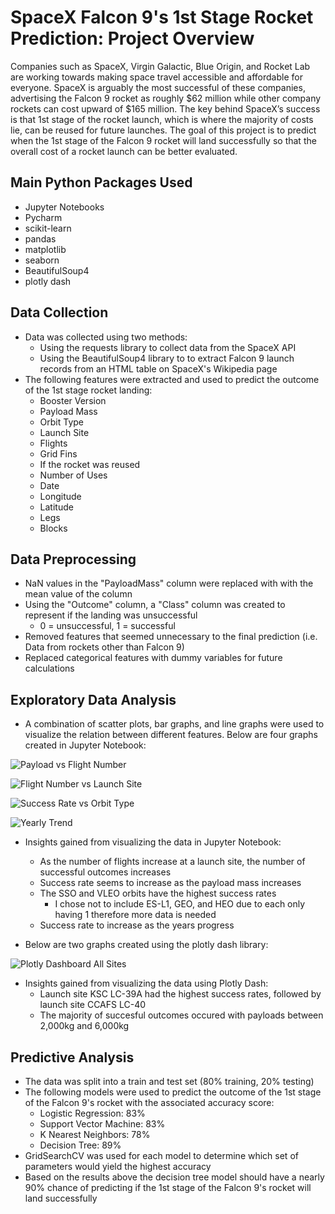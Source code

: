 # SpaceX Falcon 9's 1st Stage Rocket Prediction: Project Overview
Companies such as SpaceX, Virgin Galactic, Blue Origin, and Rocket Lab are working towards making space travel accessible and affordable for everyone. SpaceX is arguably the most successful of these companies, advertising the Falcon 9 rocket as roughly $62 million while other company rockets can cost upward of $165 million. The key behind SpaceX’s success is that 1st stage of the rocket launch, which is where the majority of costs lie, can be reused for future launches. The goal of this project is to predict when the 1st stage of the Falcon 9 rocket will land successfully so that the overall cost of a rocket launch can be better evaluated.

## Main Python Packages Used
- Jupyter Notebooks
- Pycharm
- scikit-learn
- pandas
- matplotlib
- seaborn
- BeautifulSoup4
- plotly dash
 
## Data Collection
- Data was collected using two methods:
  - Using the requests library to collect data from the SpaceX API
  -  Using the BeautifulSoup4 library to to extract Falcon 9 launch records from an HTML table on SpaceX's Wikipedia page
- The following features were extracted and used to predict the outcome of the 1st stage rocket landing:
  - Booster Version
  - Payload Mass
  - Orbit Type
  - Launch Site
  - Flights
  - Grid Fins
  - If the rocket was reused
  - Number of Uses
  - Date
  - Longitude
  - Latitude
  - Legs
  - Blocks
  
  
## Data Preprocessing
- NaN values in the "PayloadMass" column were replaced with with the mean value of the column
- Using the "Outcome" column, a "Class" column was created to represent if the landing was unsuccessful
   - 0 = unsuccessful, 1 = successful
- Removed features that seemed unnecessary to the final prediction (i.e. Data from rockets other than Falcon 9)
- Replaced categorical features with dummy variables for future calculations

## Exploratory Data Analysis
- A combination of scatter plots, bar graphs, and line graphs were used to visualize the relation between different features. Below are four graphs created in Jupyter Notebook:

![Payload vs Flight Number](https://user-images.githubusercontent.com/74473048/156845611-87633c3b-4f49-4e92-b09d-ee30220363c6.JPG)

![Flight Number vs Launch Site](https://user-images.githubusercontent.com/74473048/156844932-5d66d26b-b4a0-42f2-b0d6-fcb4c31f7559.JPG)    

![Success Rate vs Orbit Type](https://user-images.githubusercontent.com/74473048/156844984-fb3eb876-1498-4026-aed0-77098b258dd1.JPG)

![Yearly Trend](https://user-images.githubusercontent.com/74473048/156845149-c0b88e4c-ff6c-455a-ad4a-1132d21a944c.JPG)

- Insights gained from visualizing the data in Jupyter Notebook:
  - As the number of flights increase at a launch site, the number of successful outcomes increases 
  - Success rate seems to increase as the payload mass increases
  - The SSO and VLEO orbits have the highest success rates
     - I chose not to include ES-L1, GEO, and HEO due to each only having 1 therefore more data is needed 
  - Success rate to increase as the years progress 


- Below are two graphs created using the plotly dash library:


![Plotly Dashboard All Sites](https://user-images.githubusercontent.com/74473048/156847121-dab0f958-3ca4-4b23-b156-84e4db3aee68.JPG)

- Insights gained from visualizing the data using Plotly Dash:
  - Launch site KSC LC-39A had the highest success rates, followed by launch site CCAFS LC-40
  - The majority of succesful outcomes occured with payloads between 2,000kg and 6,000kg

## Predictive Analysis
- The data was split into a train and test set (80% training, 20% testing)
- The following models were used to predict the outcome of the 1st stage of the Falcon 9's rocket with the associated accuracy score:
  - Logistic Regression: 83%
  - Support Vector Machine: 83%
  - K Nearest Neighbors: 78%
  - Decision Tree: 89%
- GridSearchCV was used for each model to determine which set of parameters would yield the highest accuracy 
- Based on the results above the decision tree model should have a nearly 90% chance of predicting if the 1st stage of the Falcon 9's rocket will land successfully
 
